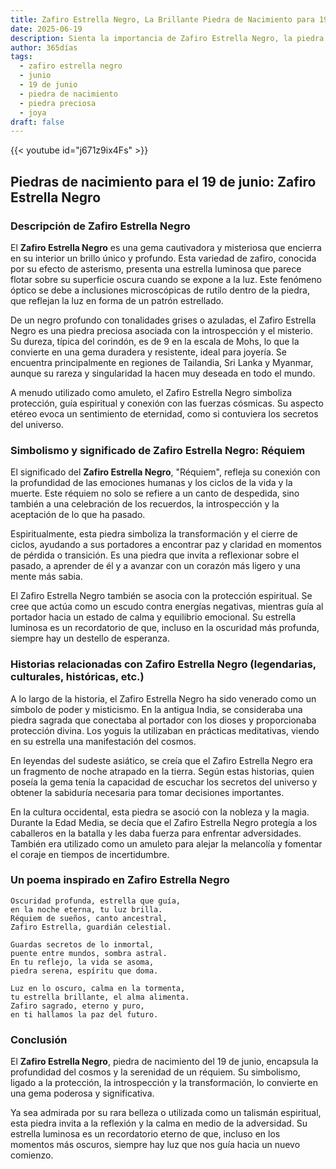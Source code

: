 ```yaml
---
title: Zafiro Estrella Negro, La Brillante Piedra de Nacimiento para 19 de junio
date: 2025-06-19
description: Sienta la importancia de Zafiro Estrella Negro, la piedra de nacimiento de 19 de junio que simboliza Réquiem. Deje que su belleza y significado iluminen su día.
author: 365días
tags:
  - zafiro estrella negro
  - junio
  - 19 de junio
  - piedra de nacimiento
  - piedra preciosa
  - joya
draft: false
---
```


{{< youtube id="j671z9ix4Fs" >}}

## Piedras de nacimiento para el 19 de junio: Zafiro Estrella Negro

### Descripción de Zafiro Estrella Negro

El **Zafiro Estrella Negro** es una gema cautivadora y misteriosa que encierra en su interior un brillo único y profundo. Esta variedad de zafiro, conocida por su efecto de asterismo, presenta una estrella luminosa que parece flotar sobre su superficie oscura cuando se expone a la luz. Este fenómeno óptico se debe a inclusiones microscópicas de rutilo dentro de la piedra, que reflejan la luz en forma de un patrón estrellado.

De un negro profundo con tonalidades grises o azuladas, el Zafiro Estrella Negro es una piedra preciosa asociada con la introspección y el misterio. Su dureza, típica del corindón, es de 9 en la escala de Mohs, lo que la convierte en una gema duradera y resistente, ideal para joyería. Se encuentra principalmente en regiones de Tailandia, Sri Lanka y Myanmar, aunque su rareza y singularidad la hacen muy deseada en todo el mundo.

A menudo utilizado como amuleto, el Zafiro Estrella Negro simboliza protección, guía espiritual y conexión con las fuerzas cósmicas. Su aspecto etéreo evoca un sentimiento de eternidad, como si contuviera los secretos del universo.

### Simbolismo y significado de Zafiro Estrella Negro: Réquiem

El significado del **Zafiro Estrella Negro**, "Réquiem", refleja su conexión con la profundidad de las emociones humanas y los ciclos de la vida y la muerte. Este réquiem no solo se refiere a un canto de despedida, sino también a una celebración de los recuerdos, la introspección y la aceptación de lo que ha pasado.

Espiritualmente, esta piedra simboliza la transformación y el cierre de ciclos, ayudando a sus portadores a encontrar paz y claridad en momentos de pérdida o transición. Es una piedra que invita a reflexionar sobre el pasado, a aprender de él y a avanzar con un corazón más ligero y una mente más sabia.

El Zafiro Estrella Negro también se asocia con la protección espiritual. Se cree que actúa como un escudo contra energías negativas, mientras guía al portador hacia un estado de calma y equilibrio emocional. Su estrella luminosa es un recordatorio de que, incluso en la oscuridad más profunda, siempre hay un destello de esperanza.

### Historias relacionadas con Zafiro Estrella Negro (legendarias, culturales, históricas, etc.)

A lo largo de la historia, el Zafiro Estrella Negro ha sido venerado como un símbolo de poder y misticismo. En la antigua India, se consideraba una piedra sagrada que conectaba al portador con los dioses y proporcionaba protección divina. Los yoguis la utilizaban en prácticas meditativas, viendo en su estrella una manifestación del cosmos.

En leyendas del sudeste asiático, se creía que el Zafiro Estrella Negro era un fragmento de noche atrapado en la tierra. Según estas historias, quien poseía la gema tenía la capacidad de escuchar los secretos del universo y obtener la sabiduría necesaria para tomar decisiones importantes.

En la cultura occidental, esta piedra se asoció con la nobleza y la magia. Durante la Edad Media, se decía que el Zafiro Estrella Negro protegía a los caballeros en la batalla y les daba fuerza para enfrentar adversidades. También era utilizado como un amuleto para alejar la melancolía y fomentar el coraje en tiempos de incertidumbre.

### Un poema inspirado en Zafiro Estrella Negro

```
Oscuridad profunda, estrella que guía,  
en la noche eterna, tu luz brilla.  
Réquiem de sueños, canto ancestral,  
Zafiro Estrella, guardián celestial.  

Guardas secretos de lo inmortal,  
puente entre mundos, sombra astral.  
En tu reflejo, la vida se asoma,  
piedra serena, espíritu que doma.  

Luz en lo oscuro, calma en la tormenta,  
tu estrella brillante, el alma alimenta.  
Zafiro sagrado, eterno y puro,  
en ti hallamos la paz del futuro.  
```

### Conclusión

El **Zafiro Estrella Negro**, piedra de nacimiento del 19 de junio, encapsula la profundidad del cosmos y la serenidad de un réquiem. Su simbolismo, ligado a la protección, la introspección y la transformación, lo convierte en una gema poderosa y significativa.

Ya sea admirada por su rara belleza o utilizada como un talismán espiritual, esta piedra invita a la reflexión y la calma en medio de la adversidad. Su estrella luminosa es un recordatorio eterno de que, incluso en los momentos más oscuros, siempre hay luz que nos guía hacia un nuevo comienzo.
